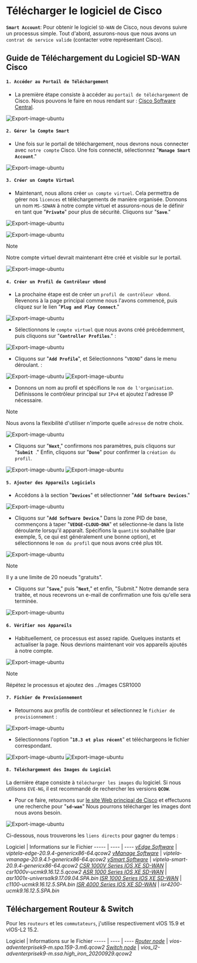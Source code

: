 # Télécharger le logiciel de Cisco

**`Smart Account`**: Pour obtenir le logiciel `SD-WAN` de Cisco, nous devons suivre un processus simple. Tout d'abord, assurons-nous que nous avons un `contrat de service valide` (contacter votre représentant Cisco).

## Guide de Téléchargement du Logiciel SD-WAN Cisco

#### `1. Accéder au Portail de Téléchargement`

- La première étape consiste à accéder au `portail de téléchargement` de Cisco. Nous pouvons le faire en nous rendant sur : [Cisco Software Central](https://software.cisco.com).

![Export-image-ubuntu](../images/software.cisco.png)

#### `2. Gérer le Compte Smart`

- Une fois sur le portail de téléchargement, nous devrons nous connecter avec `notre compte` Cisco. Une fois connecté, sélectionnez "**`Manage Smart Account`**."

![Export-image-ubuntu](../images/manage-smart-account.png)

#### `3. Créer un Compte Virtuel`

- Maintenant, nous allons créer `un compte virtuel`. Cela permettra de gérer nos `licences` et téléchargements de manière organisée. Donnons un nom `MS-SDWAN` à notre compte virtuel et assurons-nous de le définir en tant que "**`Private`**" pour plus de sécurité. Cliquons sur "**`Save`**."

![Export-image-ubuntu](../images/virtual-account.png)

![Export-image-ubuntu](../images/testing-sdwan.png)

> [!NOTE]
> Notre compte virtuel devrait maintenant être créé et visible sur le portail.

![Export-image-ubuntu](../images/vm-account-cisco.png)

#### `4. Créer un Profil de Contrôleur vBond`

- La prochaine étape est de créer un `profil de contrôleur vBond`. Revenons à la page principal comme nous l'avons commencé, puis cliquez sur le lien "**`Plug and Play Connect`**."

![Export-image-ubuntu](../images/plug-and-play.png)

- Sélectionnons le `compte virtuel` que nous avons créé précédemment, puis cliquons sur "**`Controller Profiles`**." :

![Export-image-ubuntu](../images/connect-cisco.png)

- Cliquons sur "**`Add Profile`**", et Sélectionnons "`VBOND`" dans le menu déroulant. :

![Export-image-ubuntu](../images/add-profile.png)
![Export-image-ubuntu](../images/vbond-compte.png)

- Donnons un nom au profil et spécifions le `nom de l'organisation`. Définissons le contrôleur principal sur `IPv4` et ajoutez l'adresse IP nécessaire. 

> [!NOTE]
> Nous avons la flexibilité d'utiliser n'importe quelle `adresse` de notre choix.

![Export-image-ubuntu](../images/add-contoller-profile.png)

- Cliquons sur "**`Next`**," confirmons nos paramètres, puis cliquons sur "**`Submit `**." Enfin, cliquons sur "**`Done`**" pour confirmer la `création du profil`.

![Export-image-ubuntu](../images/ok-smart.png)
![Export-image-ubuntu](../images/add-ppc.png)

#### `5. Ajouter des Appareils Logiciels`

- Accédons à la section "**`Devices`**" et sélectionner "**`Add Software Devices`**."

![Export-image-ubuntu](../images/add-software.png)

- Cliquons sur "**`Add Software Device`**." Dans la zone PID de base, commençons à taper "**`VEDGE-CLOUD-DNA`**" et sélectionne-le dans la liste déroulante lorsqu'il apparaît. Spécifions la `quantité` souhaitée (par exemple, 5, ce qui est généralement une bonne option), et sélectionnons le `nom du profil` que nous avons créé plus tôt.

![Export-image-ubuntu](../images/vs.png)

> [!NOTE]
> Il y a une limite de 20 noeuds "gratuits".

- Cliquons sur "**`Save`**," puis "**`Next`**," et enfin, "Submit." Notre demande sera traitée, et nous recevrons un e-mail de confirmation une fois qu'elle sera terminée.

![Export-image-ubuntu](../images/confirme-email.png)

#### `6. Vérifier nos Appareils`

- Habituellement, ce processus est assez rapide. Quelques instants et actualiser la page. Nous devrions maintenant voir vos appareils ajoutés à notre compte.

![Export-image-ubuntu](../images/plug-valid.png)

> [!NOTE]
> Répétez le processus et ajoutez des ../images CSR1000

#### `7. Fichier de Provisionnement`

- Retournons aux profils de contrôleur et sélectionnez le `fichier de provisionnement` :

![Export-image-ubuntu](../images/provisioning-file.png)

- Sélectionnons l'option "**`18.3 et plus récent`**" et téléchargeons le fichier correspondant.

![Export-image-ubuntu](../images/18.png)
![Export-image-ubuntu](../images/serial.png)

#### `8. Téléchargement des Images du Logiciel`

La dernière étape consiste à `télécharger les images` du logiciel. Si nous utilisons `EVE-NG`, il est recommandé de rechercher les versions **`QCOW`**. 

- Pour ce faire, retournons sur [le site Web principal de Cisco](https://software.cisco.com/download/home) et effectuons une recherche pour "**`sd-wan`**" Nous pourrons télécharger les images dont nous avons besoin.

![Export-image-ubuntu](../images/sof-download.png)

Ci-dessous, nous trouverons les `liens directs` pour gagner du temps :

Logiciel | Informations sur le Fichier 
-----    | ----            | ----
*[vEdge Software](https://software.cisco.com/download/home/286320995/type/286321047/release/20.9.4)* | *viptela-edge-20.9.4-genericx86-64.qcow2* 
*[vManage Software](https://software.cisco.com/download/home/286320995/type/286321039/release/20.9.4.1)* | *viptela-vmanage-20.9.4.1-genericx86-64.qcow2* 
*[vSmart Software](https://software.cisco.com/download/home/286320995/type/286321043/release/20.9.4)* | *viptela-smart-20.9.4-genericx86-64.qcow2* 
*[CSR 1000V Series IOS XE SD-WAN](https://software.cisco.com/download/home/286323714/type/286321980/release/16.12.5)* | *csr1000v-ucmk9.16.12.5.qcow2*
*[ASR 1000 Series IOS XE SD-WAN](https://software.cisco.com/download/home/286321999/type/282046477/release/Cupertino-17.9.4)* | *asr1001x-universalk9.17.09.04.SPA.bin* 
*[ISR 1000 Series IOS XE SD-WAN](https://software.cisco.com/download/home/286321996/type/286321980/release/16.12.5)* | *c1100-ucmk9.16.12.5.SPA.bin* 
*[ISR 4000 Series IOS XE SD-WAN](https://software.cisco.com/download/home/286321991/type/286321980/release/16.12.5)* | *isr4200-ucmk9.16.12.5.SPA.bin*

## Téléchargement Routeur & Switch

Pour les `routeurs` et les `commutateurs`, j'utilise respectivement vIOS 15.9 et vIOS-L2 15.2. 

Logiciel | Informations sur le Fichier 
-----    | ----            | ----
*[Router node]()* | *vios-adventerprisek9-m.spa.159-3.m6.qcow2* 
*[Switch node]()* | *vios_l2-adventerprisek9-m.ssa.high_iron_20200929.qcow2* 